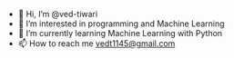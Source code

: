 - 👋 Hi, I’m @ved-tiwari
- 👀 I’m interested in programming and Machine Learning
- 🌱 I’m currently learning Machine Learning with Python
- 📫 How to reach me vedt1145@gmail.com

